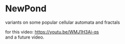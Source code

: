 # NewPond

variants on some popular cellular automata and fractals

for this video: https://youtu.be/WMJ1H3Ai-qs<br>
and a future video.